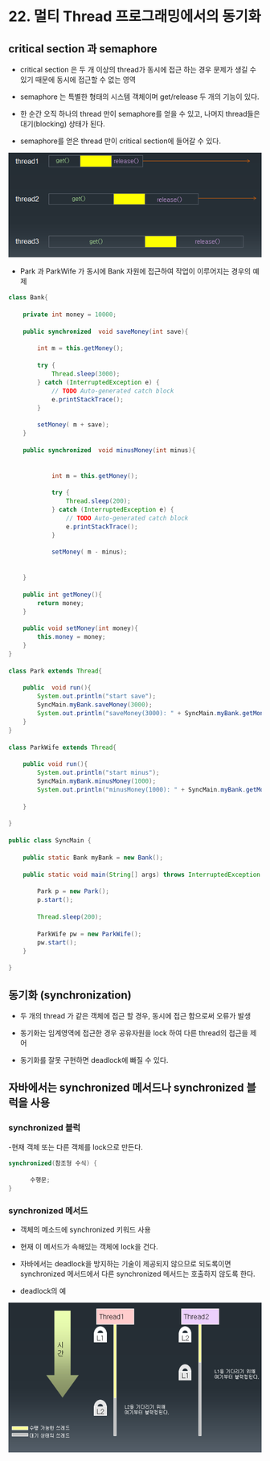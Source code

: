 # 22. 멀티 Thread 프로그래밍에서의 동기화

## critical section 과 semaphore

- critical section  은 두 개 이상의 thread가 동시에 접근 하는 경우 문제가 생길 수 있기 때문에 동시에 접근할 수 없는 영역

- semaphore 는 특별한 형태의 시스템 객체이며 get/release 두 개의 기능이 있다.

- 한 순간 오직 하나의 thread 만이 semaphore를 얻을 수 있고, 나머지 thread들은 대기(blocking) 상태가 된다.

- semaphore를 얻은 thread 만이 critical section에 들어갈 수 있다.

![semaphore](./img/semaphore.png)

- Park 과 ParkWife 가 동시에 Bank 자원에 접근하여 작업이 이루어지는 경우의 예제

```java
class Bank{
	
	private int money = 10000;
	
	public synchronized  void saveMoney(int save){
		
		int m = this.getMoney();
		
		try {
			Thread.sleep(3000);
		} catch (InterruptedException e) {
			// TODO Auto-generated catch block
			e.printStackTrace();
		}
		
		setMoney( m + save);
	}
	
	public synchronized  void minusMoney(int minus){
		
		
			int m = this.getMoney();
			
			try {
				Thread.sleep(200);
			} catch (InterruptedException e) {
				// TODO Auto-generated catch block
				e.printStackTrace();
			}
			
			setMoney( m - minus);
			
			
	}
	
	public int getMoney(){
		return money;
	}
	
	public void setMoney(int money){
		this.money = money;
	}
}

class Park extends Thread{
	
	public  void run(){
		System.out.println("start save");
		SyncMain.myBank.saveMoney(3000);
		System.out.println("saveMoney(3000): " + SyncMain.myBank.getMoney() );	
	}
}

class ParkWife extends Thread{
	
	public void run(){
		System.out.println("start minus");
		SyncMain.myBank.minusMoney(1000);
		System.out.println("minusMoney(1000): " + SyncMain.myBank.getMoney() );
		
	}
	
}

public class SyncMain {

	public static Bank myBank = new Bank();
	
	public static void main(String[] args) throws InterruptedException {
		
		Park p = new Park();
		p.start();
		
		Thread.sleep(200);
		
		ParkWife pw = new ParkWife();
		pw.start();
	}

}
```

## 동기화 (synchronization)

- 두 개의 thread 가 같은 객체에 접근 할 경우, 동시에 접근 함으로써 오류가 발생 

- 동기화는 임계영역에 접근한 경우 공유자원을 lock 하여 다른 thread의 접근을 제어

- 동기화를 잘못 구현하면 deadlock에 빠질 수 있다.

## 자바에서는 synchronized 메서드나 synchronized 블럭을 사용

### synchronized 블럭

-현재 객체 또는 다른 객체를 lock으로 만든다.

```java
synchronized(참조형 수식) {

      수행문;
}
```

### synchronized 메서드

- 객체의 메소드에 synchronized 키워드 사용

- 현재 이 메서드가 속해있는 객체에 lock을 건다.

- 자바에서는 deadlock을 방지하는 기술이 제공되지 않으므로 되도록이면 synchronized 메서드에서 다른 synchronized 메서드는 호출하지 않도록 한다.

- deadlock의 예

![deadlock](./img/deadlock.png)





